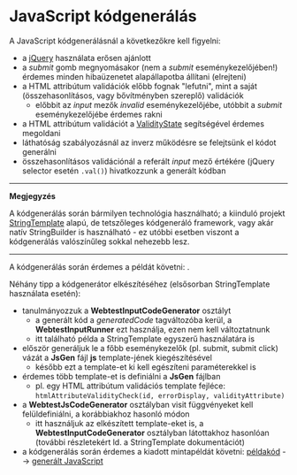 # JavaScript kódgenerálás

A JavaScript kódgenerálásnál a következőkre kell figyelni:
- a [jQuery](https://jquery.com/) használata erősen ajánlott
- a *submit* gomb megnyomásakor (nem a *submit* eseménykezelőjében!) érdemes minden hibaüzenetet alapállapotba állítani (elrejteni)
- a HTML attribútum validációk előbb fognak "lefutni", mint a saját (összehasonlításos, vagy bővítményben szereplő) validációk
    - előbbit az *input* mezők *invalid* eseménykezelőjébe, utóbbit a *submit* eseménykezelőjébe érdemes rakni
- a HTML attribútum validációt a [ValidityState](https://developer.mozilla.org/en-US/docs/Web/API/ValidityState) segítségével érdemes megoldani
- láthatóság szabályozásnál az inverz működésre se felejtsünk el kódot generálni
- összehasonlításos validációnál a referált *input* mező értékére (jQuery selector esetén ```.val()```) hivatkozzunk a generált kódban

---
**Megjegyzés**

A kódgenerálás során bármilyen technológia használható; a kiinduló projekt [StringTemplate](https://www.stringtemplate.org/) alapú, de tetszőleges kódgeneráló framework, vagy akár natív StringBuilder is használható - ez utóbbi esetben viszont a kódgenerálás valószínűleg sokkal nehezebb lesz.

---

A kódgenerálás során érdemes a példát követni: .

Néhány tipp a kódgenerátor elkészítéséhez (elsősorban StringTemplate használata esetén):
- tanulmányozzuk a **WebtestInputCodeGenerator** osztályt
    - a generált kód a *generatedCode* tagváltozóba kerül, a **WebtestInputRunner** ezt használja, ezen nem kell változtatnunk
    - itt található példa a StringTemplate egyszerű használatára is
- először generáljuk le a főbb eseménykezelők (pl. submit, submit click) vázát a **JsGen** fájl **js** template-jének kiegészítésével
    - később ezt a template-et ki kell egészíteni paraméterekkel is
- érdemes több template-et is definiálni a **JsGen** fájlban
    - pl. egy HTML attribútum validációs template fejléce: ```htmlAttributeValidityCheck(id, errorDisplay, validityAttribute)```
- a **WebtestJsCodeGenerator** osztályban visit függvényeket kell felüldefiniálni, a korábbiakhoz hasonló módon
    - itt használjuk az elkészített template-eket is, a **WebtestInputCodeGenerator** osztályban látottakhoz hasonlóan (további részletekért ld. a StringTemplate dokumentációt)
- a kódgenerálás során érdemes a kiadott mintapéldát követni: [példakód](https://github.com/MDSDLab/mdsd-2023-lab4-antlr/blob/main/src/examples/PersonForm.wtiv) --> [generált JavaScript](https://github.com/MDSDLab/mdsd-2023-lab4-antlr/blob/main/src/examples/generated/validation.js)